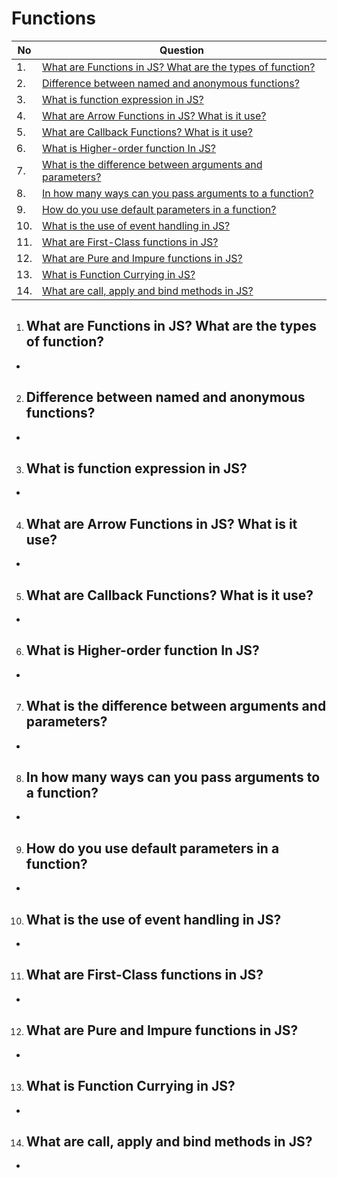 # Functions 


|  No  | Question                                                             |
| ---- | ---------------------------------------------------------------------|
|  1.  | [What are Functions in JS? What are the types of function?](#what-are-functions-in-js-what-are-the-types-of-function)        | 
|  2.  | [Difference between named and anonymous functions?](#difference-between-named-and-anonymous-functions)        | 
|  3.  | [What is function expression in JS?](#what-is-function-expression-in-js)        | 
|  4.  | [What are Arrow Functions in JS? What is it use?](#what-are-arrow-functions-in-js-what-is-it-use)        | 
|  5.  | [What are Callback Functions? What is it use?](#what-are-callback-functions-what-is-it-use)        | 
|  6.  | [What is Higher-order function In JS?](#what-is-higher-order-function-in-js)        | 
|  7.  | [What is the difference between arguments and parameters?](#what-is-the-difference-between-arguments-and-parameters)        | 
|  8.  | [In how many ways can you pass arguments to a function?](#in-how-many-ways-can-you-pass-arguments-to-a-function)        | 
|  9.  | [How do you use default parameters in a function?](#how-do-you-use-default-parameters-in-a-function)        | 
|  10. | [What is the use of event handling in JS?](#what-is-the-use-of-event-handling-in-js)        | 
|  11. | [What are First-Class functions in JS?](#what-are-first-class-functions-in-js)        | 
|  12. | [What are Pure and Impure functions in JS?](#what-are-pure-and-impure-functions-in-js)        | 
|  13. | [What is Function Currying in JS?](#what-is-function-currying-in-js)        | 
|  14. | [What are call, apply and bind methods in JS?](#what-are-call-apply-and-bind-methods-in-js)        | 



1. ## What are Functions in JS? What are the types of function?
- 
2. ## Difference between named and anonymous functions?
- 
3. ## What is function expression in JS?
- 
4. ## What are Arrow Functions in JS? What is it use?
- 
5. ## What are Callback Functions? What is it use?
- 
6. ## What is Higher-order function In JS?
- 
7. ## What is the difference between arguments and parameters?
- 
8. ## In how many ways can you pass arguments to a function?
- 
9. ## How do you use default parameters in a function?
- 
10. ## What is the use of event handling in JS?
- 
11. ## What are First-Class functions in JS?
- 
12. ## What are Pure and Impure functions in JS?
- 
13. ## What is Function Currying in JS?
- 
14. ## What are call, apply and bind methods in JS?
- 



